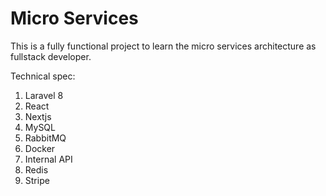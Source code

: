 # Micro Services
This is a fully functional project to learn the micro services architecture as fullstack developer.

Technical spec:

1. Laravel 8
2. React
3. Nextjs
4. MySQL
5. RabbitMQ
6. Docker
7. Internal API
8. Redis
9. Stripe
